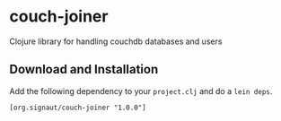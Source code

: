 # couch-joiner

Clojure library for handling couchdb databases and users

## Download and Installation
Add the following dependency to your `project.clj` and do a `lein deps`.

    [org.signaut/couch-joiner "1.0.0"]
